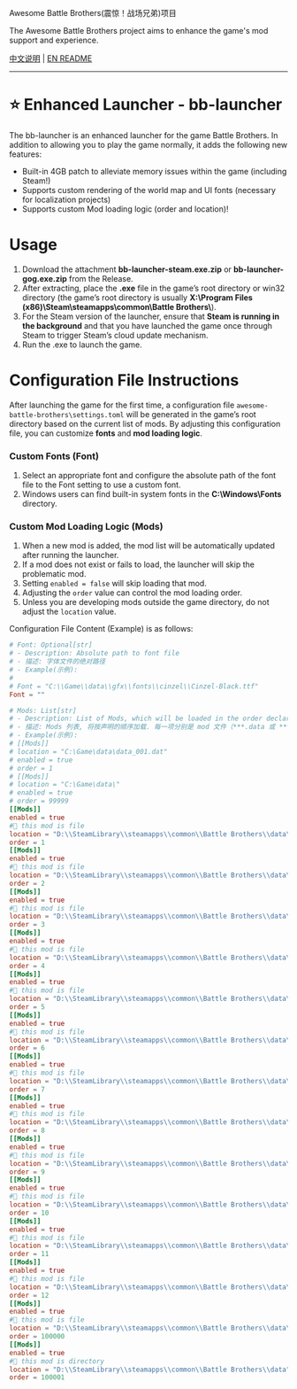 Awesome Battle Brothers(震惊！战场兄弟)项目

The Awesome Battle Brothers project aims to enhance the game's mod support and experience.

[中文说明](./README.md) | [EN README](./README_EN.md)

---
⭐️ Enhanced Launcher - bb-launcher
==========================================
The bb-launcher is an enhanced launcher for the game Battle Brothers. In addition to allowing you to play the game normally, it adds the following new features:

- Built-in 4GB patch to alleviate memory issues within the game (including Steam!)
- Supports custom rendering of the world map and UI fonts (necessary for localization projects)
- Supports custom Mod loading logic (order and location)!

Usage
==========================================
1. Download the attachment **bb-launcher-steam.exe.zip** or **bb-launcher-gog.exe.zip** from the Release.
2. After extracting, place the **.exe** file in the game’s root directory or win32 directory (the game’s root directory is usually **X:\\Program Files (x86)\\Steam\\steamapps\\common\\Battle Brothers\\**).
3. For the Steam version of the launcher, ensure that **Steam is running in the background** and that you have launched the game once through Steam to trigger Steam’s cloud update mechanism.
4. Run the .exe to launch the game.


Configuration File Instructions
==========================================
After launching the game for the first time, a configuration file `awesome-battle-brothers\settings.toml` will be generated in the game’s root directory based on the current list of mods. By adjusting this configuration file, you can customize **fonts** and **mod loading logic**.

### Custom Fonts (Font)
1. Select an appropriate font and configure the absolute path of the font file to the Font setting to use a custom font.
2. Windows users can find built-in system fonts in the **C:\Windows\Fonts** directory.

### Custom Mod Loading Logic (Mods)
1. When a new mod is added, the mod list will be automatically updated after running the launcher.
2. If a mod does not exist or fails to load, the launcher will skip the problematic mod.
3. Setting `enabled = false` will skip loading that mod.
4. Adjusting the `order` value can control the mod loading order.
5. Unless you are developing mods outside the game directory, do not adjust the `location` value.


Configuration File Content (Example) is as follows:
```toml
# Font: Optional[str]
# - Description: Absolute path to font file
# - 描述: 字体文件的绝对路径
# - Example(示例):
#
# Font = "C:\\Game\\data\\gfx\\fonts\\cinzel\\Cinzel-Black.ttf"
Font = ""

# Mods: List[str]
# - Description: List of Mods, which will be loaded in the order declared. Items are absolute path to mod file(***.data or ***.zip) or mod folder(the "data" folder),
# - 描述: Mods 列表, 将按声明的顺序加载. 每一项分别是 mod 文件（***.data 或 ***.zip）或 mod 文件夹（“data”文件夹）的绝对路径
# - Example(示例):
# [[Mods]]
# location = "C:\Game\data\data_001.dat"
# enabled = true
# order = 1
# [[Mods]]
# location = "C:\Game\data\"
# enabled = true
# order = 99999
[[Mods]]
enabled = true
#📄 this mod is file
location = "D:\\SteamLibrary\\steamapps\\common\\Battle Brothers\\data\\Event Frequency 100-82-1-0-1605735549.zip"
order = 1
[[Mods]]
enabled = true
#📄 this mod is file
location = "D:\\SteamLibrary\\steamapps\\common\\Battle Brothers\\data\\Lair Info Compilation-359-1-0-1613879637.zip"
order = 2
[[Mods]]
enabled = true
#📄 this mod is file
location = "D:\\SteamLibrary\\steamapps\\common\\Battle Brothers\\data\\Named Item Rarity in Shops - 50 percent more chance-321-1-0-1604504297.zip"
order = 3
[[Mods]]
enabled = true
#📄 this mod is file
location = "D:\\SteamLibrary\\steamapps\\common\\Battle Brothers\\data\\No Restriction Arena - V2-276-1-4-0-41-1601095752.zip"
order = 4
[[Mods]]
enabled = true
#📄 this mod is file
location = "D:\\SteamLibrary\\steamapps\\common\\Battle Brothers\\data\\Sight_range_3x_hooked-78-1-4-0-40-1598538924.zip"
order = 5
[[Mods]]
enabled = true
#📄 this mod is file
location = "D:\\SteamLibrary\\steamapps\\common\\Battle Brothers\\data\\data_001.dat"
order = 6
[[Mods]]
enabled = true
#📄 this mod is file
location = "D:\\SteamLibrary\\steamapps\\common\\Battle Brothers\\data\\data_003.dat"
order = 7
[[Mods]]
enabled = true
#📄 this mod is file
location = "D:\\SteamLibrary\\steamapps\\common\\Battle Brothers\\data\\data_004.dat"
order = 8
[[Mods]]
enabled = true
#📄 this mod is file
location = "D:\\SteamLibrary\\steamapps\\common\\Battle Brothers\\data\\data_006.dat"
order = 9
[[Mods]]
enabled = true
#📄 this mod is file
location = "D:\\SteamLibrary\\steamapps\\common\\Battle Brothers\\data\\data_008.dat"
order = 10
[[Mods]]
enabled = true
#📄 this mod is file
location = "D:\\SteamLibrary\\steamapps\\common\\Battle Brothers\\data\\data_010.dat"
order = 11
[[Mods]]
enabled = true
#📄 this mod is file
location = "D:\\SteamLibrary\\steamapps\\common\\Battle Brothers\\data\\data_160.dat"
order = 12
[[Mods]]
enabled = true
#📄 this mod is file
location = "D:\\SteamLibrary\\steamapps\\common\\Battle Brothers\\data\\zdata_cn.zip"
order = 100000
[[Mods]]
enabled = true
#📂 this mod is directory
location = "D:\\SteamLibrary\\steamapps\\common\\Battle Brothers\\data"
order = 100001
```
